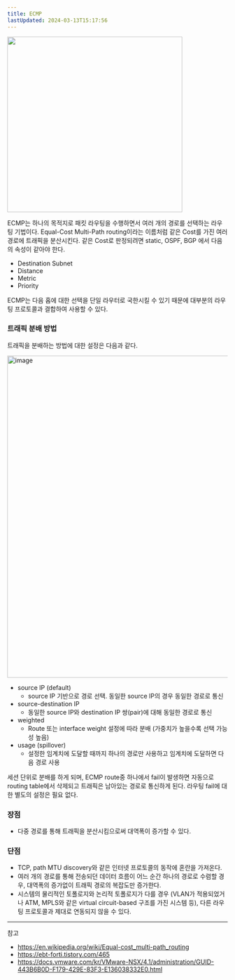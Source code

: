 ```yaml
---
title: ECMP
lastUpdated: 2024-03-13T15:17:56
---
```


<img src="https://upload.wikimedia.org/wikipedia/commons/4/4a/802d1aqECMP_%28cropped%29.gif" height=400px/>

ECMP는 하나의 목적지로 패킷 라우팅을 수행하면서 여러 개의 경로를 선택하는 라우팅 기법이다. Equal-Cost Multi-Path routing이라는 이름처럼 같은 Cost를 가진 여러 경로에 트래픽을 분산시킨다. 같은 Cost로 판정되려면 static, OSPF, BGP 에서 다음의 속성이 같아야 한다.

- Destination Subnet
- Distance
- Metric
- Priority

ECMP는 다음 홉에 대한 선택을 단일 라우터로 국한시킬 수 있기 때문에 대부분의 라우팅 프로토콜과 결합하여 사용할 수 있다.


### 트래픽 분배 방법

트래픽을 분배하는 방법에 대한 설정은 다음과 같다.

<img width="734" alt="image" src="https://github.com/rlaisqls/rlaisqls/assets/81006587/cbbe6fc5-ea1f-418b-9b9c-4ca293a85b7a">

- source IP (default)
  - source IP 기반으로 경로 선택. 동일한 source IP의 경우 동일한 경로로 통신
- source-destination IP
  - 동일한 source IP와 destination IP 쌍(pair)에 대해 동일한 경로로 통신
- weighted
  - Route 또는 interface weight 설정에 따라 분배 (가중치가 높을수록 선택 가능성 높음)
- usage (spillover)
  - 설정한 임계치에 도달할 때까지 하나의 경로만 사용하고 임계치에 도달하면 다음 경로 사용

세션 단위로 분배를 하게 되며, ECMP route중 하나에서 fail이 발생하면 자동으로 routing table에서 삭제되고 트래픽은 남아있는 경로로 통신하게 된다. 라우팅 fail에 대한 별도의 설정은 필요 없다.

### 장점
- 다중 경로를 통해 트래픽을 분산시킴으로써 대역폭이 증가할 수 있다. 

### 단점
- TCP, path MTU discovery와 같은 인터넷 프로토콜의 동작에 혼란을 가져온다. 
- 여러 개의 경로를 통해 전송되던 데이터 흐름이 어느 순간 하나의 경로로 수렴할 경우, 대역폭의 증가없이 트래픽 경로의 복잡도만 증가한다.
- 시스템의 물리적인 토폴로지와 논리적 토폴로지가 다를 경우 (VLAN가 적용되었거나 ATM, MPLS와 같은 virtual circuit-based 구조를 가진 시스템 등), 다른 라우팅 프로토콜과 제대로 연동되지 않을 수 있다.

---
참고
- https://en.wikipedia.org/wiki/Equal-cost_multi-path_routing
- https://ebt-forti.tistory.com/465
- https://docs.vmware.com/kr/VMware-NSX/4.1/administration/GUID-443B6B0D-F179-429E-83F3-E136038332E0.html